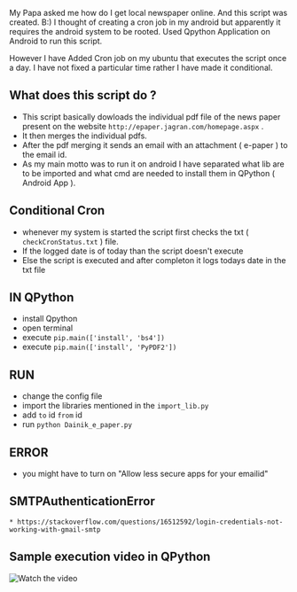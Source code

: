 My Papa asked me how do I get local newspaper online.
And this script was created. B:)
I thought of creating a cron job in my android but apparently it requires the android system to be rooted.
Used Qpython Application on Android to run this script. 

However I have Added Cron job on my ubuntu that executes the script once a day. I have not fixed a particular time rather I have made it conditional. 



## What does this script do ?
  * This script basically dowloads the individual pdf file of the news paper present on the website `http://epaper.jagran.com/homepage.aspx` .
  * It then merges the individual pdfs.
  * After the pdf merging it sends an email with an attachment ( e-paper ) to the email id.
  * As my main motto was to run it on android I have separated what lib are to be imported and what cmd are needed to install them in QPython ( Android App ).

## Conditional Cron
  * whenever my system is started the script first checks the txt ( ` checkCronStatus.txt` ) file.
  * If the logged date is of today than the script doesn't execute
  * Else the script is executed and after completon it logs todays date in the txt file 

## IN QPython 
  * install Qpython 
  * open terminal 
  * execute `pip.main(['install', 'bs4'])`
  * execute `pip.main(['install', 'PyPDF2'])`

## RUN
  * change the config file
  * import the libraries mentioned in the `import_lib.py`
  * add `to` id `from` id
  * run `python Dainik_e_paper.py`


## ERROR
  * you might have to turn on "Allow less secure apps for your emailid"
  ## SMTPAuthenticationError
    * https://stackoverflow.com/questions/16512592/login-credentials-not-working-with-gmail-smtp

## Sample execution video in QPython

![Watch the video](https://photos.app.goo.gl/2reXOkKhmu8rMlkx1)
